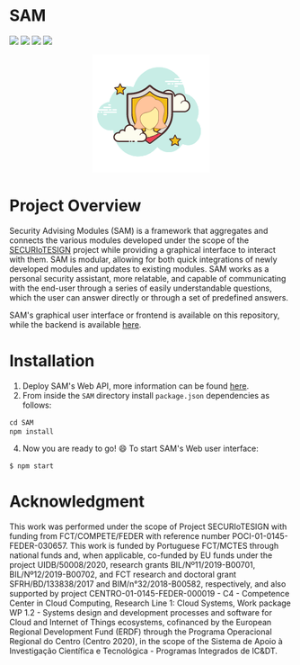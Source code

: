# SAM
![](https://img.shields.io/badge/JavaScript-3776AB?style=for-the-badge&logo=javascript&logoColor=white)
![](https://img.shields.io/badge/Node.JS-fe814c?style=for-the-badge&logo=node.js&logoColor=white)
![](https://img.shields.io/badge/React-97ca00?style=for-the-badge&logo=React&logoColor=white)
![](https://img.shields.io/badge/Material--UI-blueviolet?style=for-the-badge&logo=materialUI&logoColor=white)


<p align="center"> 
<img src="https://github.com/SECURIoTESIGN/SAM/blob/master/public/logo_c.png"><br/>
</p>

# Project Overview

Security Advising Modules (SAM) is a framework that aggregates and connects the various modules developed under the scope of the [SECURIoTESIGN](https://lx.it.pt/securIoTesign/) project while providing a graphical interface to interact with them. SAM is modular, allowing for both quick integrations of newly developed modules and updates to existing modules. SAM works as a personal security assistant, more relatable, and capable of communicating with the end-user through a series of easily understandable questions, which the user can answer directly or through a set of predefined answers.

SAM's graphical user interface or frontend is available on this repository, while the backend is available [here](https://github.com/SECURIoTESIGN/SAM-API/).

# Installation

1) Deploy SAM's Web API, more information can be found [here](https://github.com/SECURIoTESIGN/SAM-API). 
3) From inside the ```SAM``` directory install ```package.json``` dependencies as follows: 
```
cd SAM
npm install
```
4) Now you are ready to go! :smile: To start SAM's Web user interface:
```
$ npm start
```

# Acknowledgment

This work was performed under the scope of Project SECURIoTESIGN with funding from FCT/COMPETE/FEDER with reference number POCI-01-0145-FEDER-030657. This work is funded by Portuguese FCT/MCTES through national funds and, when applicable, co-funded by EU funds under the project UIDB/50008/2020, research grants BIL/Nº11/2019-B00701, BIL/Nº12/2019-B00702, and FCT research and doctoral grant SFRH/BD/133838/2017 and BIM/n°32/2018-B00582, respectively, and also supported by project CENTRO-01-0145-FEDER-000019 - C4 - Competence Center in Cloud Computing, Research Line 1: Cloud Systems, Work package WP 1.2 - Systems design and development processes and software for Cloud and Internet of Things ecosystems, cofinanced by the European Regional Development Fund (ERDF) through the Programa Operacional Regional do Centro (Centro 2020), in the scope of the Sistema de Apoio à Investigação Científica e Tecnológica - Programas Integrados de IC&DT.